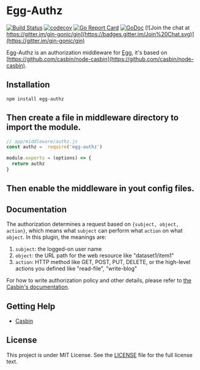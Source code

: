 
# Egg-Authz 

[![Build Status](https://travis-ci.org/gin-contrib/authz.svg)](https://travis-ci.org/gin-contrib/authz)
[![codecov](https://codecov.io/gh/gin-contrib/authz/branch/master/graph/badge.svg)](https://codecov.io/gh/gin-contrib/authz)
[![Go Report Card](https://goreportcard.com/badge/github.com/gin-contrib/authz)](https://goreportcard.com/report/github.com/gin-contrib/authz)
[![GoDoc](https://godoc.org/github.com/gin-contrib/authz?status.svg)](https://godoc.org/github.com/gin-contrib/authz)
[![Join the chat at https://gitter.im/gin-gonic/gin](https://badges.gitter.im/Join%20Chat.svg)](https://gitter.im/gin-gonic/gin)

Egg-Authz is an authorization middleware for [Egg](https://github.com/eggjs/egg), it's based on [https://github.com/casbin/node-casbin](https://github.com/casbin/node-casbin).

## Installation

```
npm install egg-authz
```

## Then create a file in middleware directory to import the module.

```js
// app/middleware/authz.js
const authz =  require('egg-authz')

module.exports = (options) => {
  return authz
}
```

## Then enable the middleware in yout config files.

## Documentation

The authorization determines a request based on ``{subject, object, action}``, which means what ``subject`` can perform what ``action`` on what ``object``. In this plugin, the meanings are:

1. ``subject``: the logged-on user name
2. ``object``: the URL path for the web resource like "dataset1/item1"
3. ``action``: HTTP method like GET, POST, PUT, DELETE, or the high-level actions you defined like "read-file", "write-blog"


For how to write authorization policy and other details, please refer to [the Casbin's documentation](https://github.com/casbin/casbin).

## Getting Help

- [Casbin](https://github.com/casbin/casbin)

## License

This project is under MIT License. See the [LICENSE](LICENSE) file for the full license text.

